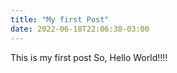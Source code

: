```yaml
---
title: "My first Post"
date: 2022-06-18T22:06:38-03:00
---
```

This is my first post
So, Hello World!!!!

